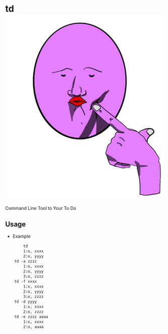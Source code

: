 # td ![logo](https://github.com/Jinmaro/td/blob/main/IMG_0334.PNG)
Command Line Tool to  Your To Do 


## Usage
 * Example
```shell
    	td
		1:o, xxxx
		2:o, yyyy
	td -a zzzz
		1:o, xxxx
		2:o, yyyy
		3:o, zzzz
	td -f xxxx
		1:x, xxxx
		2:o, yyyy
		3:o, zzzz
	td -d yyyy
		1:x, xxxx
		2:o, zzzz
	td -e zzzz aaaa
		1:x, xxxx
		2:o, aaaa
```
